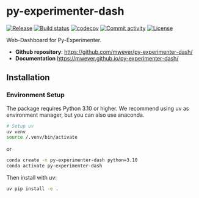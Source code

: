# py-experimenter-dash

[![Release](https://img.shields.io/github/v/release/mwever/py-experimenter-dash)](https://img.shields.io/github/v/release/mwever/py-experimenter-dash)
[![Build status](https://img.shields.io/github/actions/workflow/status/mwever/py-experimenter-dash/main.yml?branch=main)](https://github.com/mwever/py-experimenter-dash/actions/workflows/main.yml?query=branch%3Amain)
[![codecov](https://codecov.io/gh/mwever/py-experimenter-dash/branch/main/graph/badge.svg)](https://codecov.io/gh/mwever/py-experimenter-dash)
[![Commit activity](https://img.shields.io/github/commit-activity/m/mwever/py-experimenter-dash)](https://img.shields.io/github/commit-activity/m/mwever/py-experimenter-dash)
[![License](https://img.shields.io/github/license/mwever/py-experimenter-dash)](https://img.shields.io/github/license/mwever/py-experimenter-dash)

Web-Dashboard for Py-Experimenter.

- **Github repository**: <https://github.com/mwever/py-experimenter-dash/>
- **Documentation** <https://mwever.github.io/py-experimenter-dash/>

## Installation

### Environment Setup

The package requires Python 3.10 or higher. We recommend using uv as environment manager, but you can also use anaconda.

```bash
# Setup uv
uv venv
source /.venv/bin/activate
```
or 
```bash
conda create -n py-experimenter-dash python=3.10
conda activate py-experimenter-dash
```

Then install with uv:
```bash
uv pip install -e .
```
